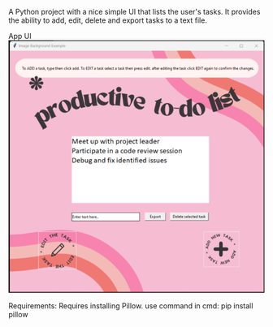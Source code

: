 
A Python project with a nice simple UI that lists the user's tasks. It provides the ability to add, edit, delete and export tasks to a text file.

App UI
![Project UI](./image2.png)

Requirements:
Requires installing Pillow.
use command in cmd:
pip install pillow
